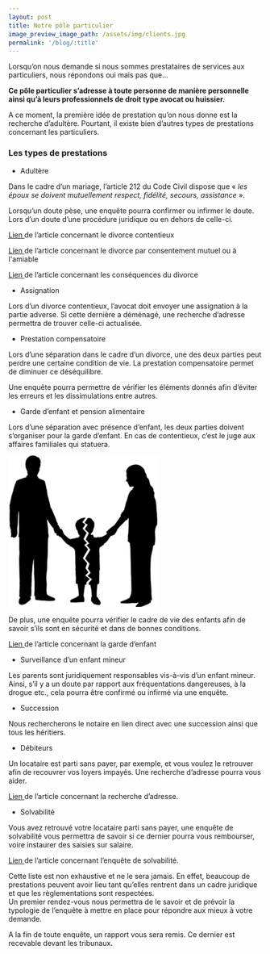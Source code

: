 ```yaml
---
layout: post
title: Notre pôle particulier
image_preview_image_path: /assets/img/clients.jpg
permalink: '/blog/:title'
---
```


Lorsqu’on nous demande si nous sommes prestataires de services aux particuliers, nous r&eacute;pondons oui mais pas que…

**Ce p&ocirc;le particulier s’adresse &agrave; toute personne de mani&egrave;re personnelle ainsi qu’&agrave; leurs professionnels de droit type avocat ou huissier.**

A ce moment, la premi&egrave;re id&eacute;e de prestation qu’on nous donne est la recherche d’adult&egrave;re. Pourtant, il existe bien d’autres types de prestations concernant les particuliers.

### Les types de prestations

* Adult&egrave;re

Dans le cadre d’un mariage, l’article 212 du Code Civil dispose que &laquo;&nbsp;*les &eacute;poux se doivent mutuellement respect, fid&eacute;lit&eacute;, secours, assistance*&nbsp;&raquo;.

Lorsqu’un doute p&egrave;se, une enqu&ecirc;te pourra confirmer ou infirmer le doute. Lors d’un doute d’une proc&eacute;dure juridique ou en dehors de celle-ci.

[Lien ](http://dlp-investigations.fr/les-divorces-contentieux/)de l’article concernant le divorce contentieux

[Lien ](http://dlp-investigations.fr/le-divorce-par-consentement-mutuel-ou-a-l-amiable/)de l’article concernant le divorce par consentement mutuel ou &agrave; l'amiable

[Lien ](http://dlp-investigations.fr/les-consequences-dun-divorce/)de l’article concernant les cons&eacute;quences du divorce&nbsp;&nbsp;

* Assignation

Lors d’un divorce contentieux, l’avocat doit envoyer une assignation &agrave; la partie adverse. Si cette derni&egrave;re a d&eacute;m&eacute;nag&eacute;, une recherche d’adresse permettra de trouver celle-ci actualis&eacute;e.&nbsp;

* Prestation compensatoire

Lors d’une s&eacute;paration dans le cadre d’un divorce, une des deux parties peut perdre une certaine condition de vie. La prestation compensatoire permet de diminuer ce d&eacute;s&eacute;quilibre.

Une enqu&ecirc;te pourra permettre de v&eacute;rifier les &eacute;l&eacute;ments donn&eacute;s afin d’&eacute;viter les erreurs et les dissimulations entre autres.

* Garde d’enfant et pension alimentaire

Lors d’une s&eacute;paration avec pr&eacute;sence d’enfant, les deux parties doivent s’organiser pour la garde d’enfant. En cas de contentieux, c’est le juge aux affaires familiales qui statuera.

![](/assets/img/divorce.png)

De plus, une enqu&ecirc;te pourra v&eacute;rifier le cadre de vie des enfants afin de savoir s’ils sont en s&eacute;curit&eacute; et dans de bonnes conditions.

[Lien ](http://dlp-investigations.fr/la-garde-d-enfant/)de l’article concernant la garde d’enfant

* Surveillance d’un enfant mineur

Les parents sont juridiquement responsables vis-&agrave;-vis d’un enfant mineur. Ainsi, s’il y a un doute par rapport aux fr&eacute;quentations dangereuses, &agrave; la drogue etc., cela pourra &ecirc;tre confirm&eacute; ou infirm&eacute; via une enqu&ecirc;te.

* Succession

Nous rechercherons le notaire en lien direct avec une succession ainsi que tous les h&eacute;ritiers.

* D&eacute;biteurs

Un locataire est parti sans payer, par exemple, et vous voulez le retrouver afin de recouvrer vos loyers impay&eacute;s. Une recherche d’adresse pourra vous aider.

[Lien ](http://dlp-investigations.fr/recherche-de-debiteur/)de l’article concernant la recherche d’adresse.

* Solvabilit&eacute;

Vous avez retrouv&eacute; votre locataire parti sans payer, une enqu&ecirc;te de solvabilit&eacute; vous permettra de savoir si ce dernier pourra vous rembourser, voire instaurer des saisies sur salaire.

[Lien ](http://dlp-investigations.fr/l-enquete-de-solvabilite/)de l’article concernant l’enqu&ecirc;te de solvabilit&eacute;.

Cette liste est non exhaustive et ne le sera jamais. En effet, beaucoup de prestations peuvent avoir lieu tant qu’elles rentrent dans un cadre juridique et que les r&egrave;glementations sont respect&eacute;es.<br>Un premier rendez-vous nous permettra de le savoir et de pr&eacute;voir la typologie de l’enqu&ecirc;te &agrave; mettre en place pour r&eacute;pondre aux mieux &agrave; votre demande.

A la fin de toute enqu&ecirc;te, un rapport vous sera remis. Ce dernier est recevable devant les tribunaux. &nbsp; &nbsp; &nbsp; &nbsp; &nbsp; &nbsp; &nbsp; &nbsp; &nbsp; &nbsp; &nbsp; &nbsp; &nbsp; &nbsp; &nbsp; &nbsp; &nbsp; &nbsp; &nbsp; &nbsp; &nbsp; &nbsp; &nbsp; &nbsp; &nbsp; &nbsp; &nbsp; &nbsp; &nbsp; &nbsp; &nbsp; &nbsp; &nbsp; &nbsp; &nbsp; &nbsp; &nbsp; &nbsp; &nbsp; &nbsp; &nbsp; &nbsp; &nbsp; &nbsp; &nbsp; &nbsp; &nbsp; &nbsp; &nbsp;&nbsp;